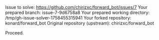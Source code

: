 Issue to solve: https://github.com/chirizxc/forward_bot/issues/7
Your prepared branch: issue-7-9d6758a8
Your prepared working directory: /tmp/gh-issue-solver-1758455315941
Your forked repository: konard/forward_bot
Original repository (upstream): chirizxc/forward_bot

Proceed.